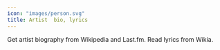 ```yaml
---
icon: "images/person.svg"
title: Artist  bio, lyrics
---
```

Get artist biography from Wikipedia and Last.fm. Read lyrics from Wikia.
